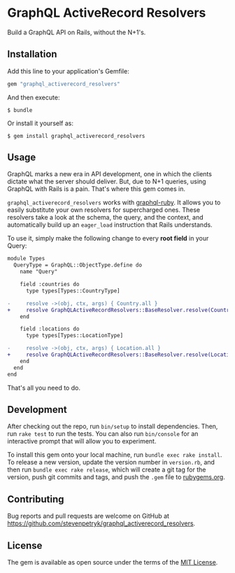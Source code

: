 # GraphQL ActiveRecord Resolvers

Build a GraphQL API on Rails, without the N+1's.

## Installation

Add this line to your application's Gemfile:

```ruby
gem "graphql_activerecord_resolvers"
```

And then execute:

    $ bundle

Or install it yourself as:

    $ gem install graphql_activerecord_resolvers

## Usage

GraphQL marks a new era in API development, one in which the clients dictate what the server
should deliver. But, due to N+1 queries, using GraphQL with Rails is a pain. That's where this gem
comes in.

`graphql_activerecord_resolvers` works with [graphql-ruby](http://graphql-ruby.org/). It allows you
to easily substitute your own resolvers for supercharged ones. These resolvers take a look at the
schema, the query, and the context, and automatically build up an `eager_load` instruction that
Rails understands.

To use it, simply make the following change to every **root field** in your Query:

```diff
module Types
  QueryType = GraphQL::ObjectType.define do
    name "Query"

    field :countries do
      type types[Types::CountryType]

-     resolve ->(obj, ctx, args) { Country.all }
+     resolve GraphQLActiveRecordResolvers::BaseResolver.resolve(Country)
    end

    field :locations do
      type types[Types::LocationType]

-     resolve ->(obj, ctx, args) { Location.all }
+     resolve GraphQLActiveRecordResolvers::BaseResolver.resolve(Location)
    end
  end
end
```

That's all you need to do.

## Development

After checking out the repo, run `bin/setup` to install dependencies. Then, run `rake test` to run the tests. You can also run `bin/console` for an interactive prompt that will allow you to experiment.

To install this gem onto your local machine, run `bundle exec rake install`. To release a new version, update the version number in `version.rb`, and then run `bundle exec rake release`, which will create a git tag for the version, push git commits and tags, and push the `.gem` file to [rubygems.org](https://rubygems.org).

## Contributing

Bug reports and pull requests are welcome on GitHub at https://github.com/stevenpetryk/graphql_activerecord_resolvers.

## License

The gem is available as open source under the terms of the [MIT License](https://opensource.org/licenses/MIT).
